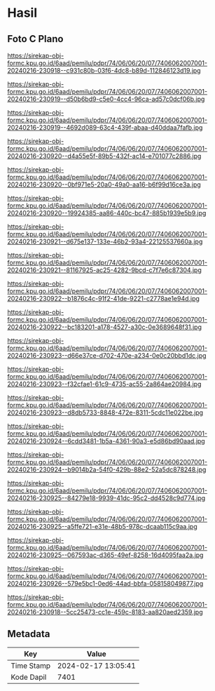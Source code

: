 # Hasil

## Foto C Plano

https://sirekap-obj-formc.kpu.go.id/6aad/pemilu/pdpr/74/06/06/20/07/7406062007001-20240216-230918--c931c80b-03f6-4dc8-b89d-112846123d19.jpg

https://sirekap-obj-formc.kpu.go.id/6aad/pemilu/pdpr/74/06/06/20/07/7406062007001-20240216-230919--d50b6bd9-c5e0-4cc4-96ca-ad57c0dcf06b.jpg

https://sirekap-obj-formc.kpu.go.id/6aad/pemilu/pdpr/74/06/06/20/07/7406062007001-20240216-230919--4692d089-63c4-439f-abaa-d40ddaa7fafb.jpg

https://sirekap-obj-formc.kpu.go.id/6aad/pemilu/pdpr/74/06/06/20/07/7406062007001-20240216-230920--d4a55e5f-89b5-432f-ac14-e701077c2886.jpg

https://sirekap-obj-formc.kpu.go.id/6aad/pemilu/pdpr/74/06/06/20/07/7406062007001-20240216-230920--0bf971e5-20a0-49a0-aa16-b6f99d16ce3a.jpg

https://sirekap-obj-formc.kpu.go.id/6aad/pemilu/pdpr/74/06/06/20/07/7406062007001-20240216-230920--19924385-aa86-440c-bc47-885b1939e5b9.jpg

https://sirekap-obj-formc.kpu.go.id/6aad/pemilu/pdpr/74/06/06/20/07/7406062007001-20240216-230921--d675e137-133e-46b2-93a4-22125537660a.jpg

https://sirekap-obj-formc.kpu.go.id/6aad/pemilu/pdpr/74/06/06/20/07/7406062007001-20240216-230921--81167925-ac25-4282-9bcd-c7f7e6c87304.jpg

https://sirekap-obj-formc.kpu.go.id/6aad/pemilu/pdpr/74/06/06/20/07/7406062007001-20240216-230922--b1876c4c-91f2-41de-9221-c2778ae1e94d.jpg

https://sirekap-obj-formc.kpu.go.id/6aad/pemilu/pdpr/74/06/06/20/07/7406062007001-20240216-230922--bc183201-a178-4527-a30c-0e3689648f31.jpg

https://sirekap-obj-formc.kpu.go.id/6aad/pemilu/pdpr/74/06/06/20/07/7406062007001-20240216-230923--d66e37ce-d702-470e-a234-0e0c20bbd1dc.jpg

https://sirekap-obj-formc.kpu.go.id/6aad/pemilu/pdpr/74/06/06/20/07/7406062007001-20240216-230923--f32cfae1-61c9-4735-ac55-2a864ae20984.jpg

https://sirekap-obj-formc.kpu.go.id/6aad/pemilu/pdpr/74/06/06/20/07/7406062007001-20240216-230923--d8db5733-8848-472e-8311-5cdc11e022be.jpg

https://sirekap-obj-formc.kpu.go.id/6aad/pemilu/pdpr/74/06/06/20/07/7406062007001-20240216-230924--6cdd3481-1b5a-4361-90a3-e5d86bd90aad.jpg

https://sirekap-obj-formc.kpu.go.id/6aad/pemilu/pdpr/74/06/06/20/07/7406062007001-20240216-230924--b9014b2a-54f0-429b-88e2-52a5dc878248.jpg

https://sirekap-obj-formc.kpu.go.id/6aad/pemilu/pdpr/74/06/06/20/07/7406062007001-20240216-230925--84279e18-9939-41dc-95c2-dd4528c9d774.jpg

https://sirekap-obj-formc.kpu.go.id/6aad/pemilu/pdpr/74/06/06/20/07/7406062007001-20240216-230925--a5ffe721-e31e-48b5-978c-dcaab115c9aa.jpg

https://sirekap-obj-formc.kpu.go.id/6aad/pemilu/pdpr/74/06/06/20/07/7406062007001-20240216-230925--067593ac-d365-49ef-8258-16d4095faa2a.jpg

https://sirekap-obj-formc.kpu.go.id/6aad/pemilu/pdpr/74/06/06/20/07/7406062007001-20240216-230926--579e5bc1-0ed6-44ad-bbfa-058158049877.jpg

https://sirekap-obj-formc.kpu.go.id/6aad/pemilu/pdpr/74/06/06/20/07/7406062007001-20240216-230918--5cc25473-cc1e-459c-8183-aa820aed2359.jpg


## Metadata

| Key        | Value               |
| ---------- | ------------------- |
| Time Stamp | 2024-02-17 13:05:41 |
| Kode Dapil | 7401                |



